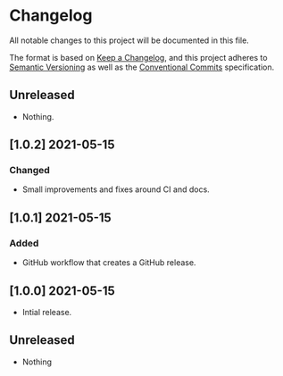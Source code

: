 # Changelog

All notable changes to this project will be documented in this file.

The format is based on [Keep a Changelog](https://keepachangelog.com/en/1.0.0/),
and this project adheres to [Semantic Versioning](https://semver.org/spec/v2.0.0.html)
as well as the [Conventional Commits](https://www.conventionalcommits.org) 
specification.

## Unreleased

* Nothing.

## [1.0.2] 2021-05-15 

### Changed

* Small improvements and fixes around CI and docs.

## [1.0.1] 2021-05-15 

### Added

* GitHub workflow that creates a GitHub release.

## [1.0.0] 2021-05-15 

* Intial release.

## Unreleased

* Nothing
